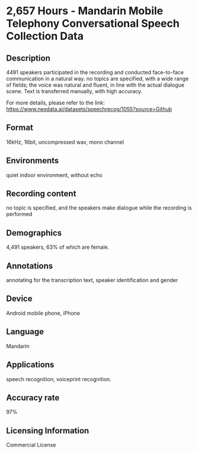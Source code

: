 # 2,657 Hours - Mandarin Mobile Telephony Conversational Speech Collection Data

## Description
4491 speakers participated in the recording and conducted face-to-face communication in a natural way. no topics are specified, with a wide range of fields; the voice was natural and fluent, in line with the actual dialogue scene. Text is transferred manually, with high accuracy.

For more details, please refer to the link: https://www.nexdata.ai/datasets/speechrecog/1055?source=Github


## Format
16kHz, 16bit, uncompressed wav, mono channel

## Environments
quiet indoor environment, without echo

## Recording content
no topic is specified, and the speakers make dialogue while the recording is performed

## Demographics
4,491 speakers, 63% of which are female.

## Annotations
annotating for the transcription text, speaker identification and gender

## Device
Android mobile phone, iPhone

## Language
Mandarin

## Applications
speech recognition;  voiceprint recognition.

## Accuracy rate
97%

## Licensing Information
Commercial License

